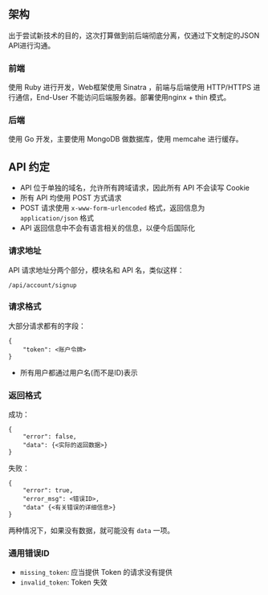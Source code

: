 ## 架构
出于尝试新技术的目的，这次打算做到前后端彻底分离，仅通过下文制定的JSON API进行沟通。

### 前端
使用 Ruby 进行开发，Web框架使用 Sinatra ，前端与后端使用 HTTP/HTTPS 进行通信，End-User 不能访问后端服务器。部署使用nginx + thin 模式。

### 后端
使用 Go 开发，主要使用 MongoDB 做数据库，使用 memcahe 进行缓存。

## API 约定

* API 位于单独的域名，允许所有跨域请求，因此所有 API 不会读写 Cookie
* 所有 API 均使用 POST 方式请求
* POST 请求使用 `x-www-form-urlencoded` 格式，返回信息为 `application/json` 格式
* API 返回信息中不会有语言相关的信息，以便今后国际化

### 请求地址
API 请求地址分两个部分，模块名和 API 名，类似这样：

    /api/account/signup

### 请求格式

大部分请求都有的字段：

    {
        "token": <账户令牌>
    }

* 所有用户都通过用户名(而不是ID)表示

### 返回格式

成功：

    {
        "error": false,
        "data": {<实际的返回数据>}
    }

失败：

    {
        "error": true,
        "error_msg": <错误ID>, 
        "data" {<有关错误的详细信息>}
    }

两种情况下，如果没有数据，就可能没有 `data` 一项。

### 通用错误ID

* `missing_token`: 应当提供 Token 的请求没有提供
* `invalid_token`: Token 失效